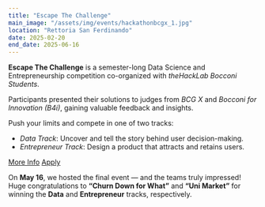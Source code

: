 ```yaml
---
title: "Escape The Challenge"
main_image: "/assets/img/events/hackathonbcgx_1.jpg"
location: "Rettoria San Ferdinando"
date: 2025-02-20
end_date: 2025-06-16
---
```


**Escape The Challenge** is a semester-long Data Science and Entrepreneurship competition co-organized with *theHackLab Bocconi Students*.

Participants presented their solutions to judges from *BCG X* and *Bocconi for Innovation (B4i)*, gaining valuable feedback and insights.

Push your limits and compete in one of two tracks:

- *Data Track*: Uncover and tell the story behind user decision-making.  
- *Entrepreneur Track*: Design a product that attracts and retains users.

<div class="d-flex align-items-center justify-content-around">
  <a href="https://thehacklab.org/challenge" target="_blank" class="btn-custom">More Info</a>
  <a href="https://docs.google.com/forms/d/e/1FAIpQLSf866lN5H1gNN5Mxx0uI_x936A52IiQ5jn1dC8ZXKEGZgyLtA/closedform" target="_blank" class="btn-custom">Apply</a>
</div>

<p></p>

On **May 16**, we hosted the final event — and the teams truly impressed!  
Huge congratulations to **“Churn Down for What”** and **“Uni Market”** for winning the **Data** and **Entrepreneur** tracks, respectively.

<div class="col-lg-12 d-flex justify-content-center event-gallery">
    <img src="/assets/img/events/bcg_winner_data.JPG" style="max-width:40%;" alt="" class="img-fluid">
    <img src="/assets/img/events/bcg_winner_business.JPG" style="max-width:40%;" alt="" class="img-fluid">
</div>


